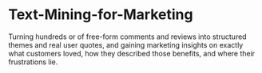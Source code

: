 # Text-Mining-for-Marketing

Turning hundreds or of free-form comments and reviews into structured themes and real user quotes, and gaining marketing insights on exactly what customers loved, how they described those benefits, and where their frustrations lie. 
